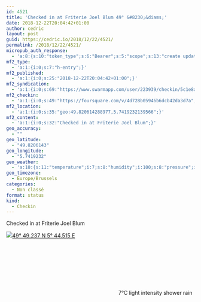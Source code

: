 ```yaml
---
id: 4521
title: 'Checked in at Friterie Joel Blum 49° &#8230;&diams;'
date: 2018-12-22T20:04:42+01:00
author: cedric
layout: post
guid: https://cedric.io/2018/12/22/4521/
permalink: /2018/12/22/4521/
micropub_auth_response:
  - 'a:8:{s:10:"token_type";s:6:"Bearer";s:5:"scope";s:13:"create update";s:2:"me";s:18:"https://cedric.io/";s:9:"issued_by";s:45:"https://cedric.io/wp-json/indieauth/1.0/token";s:9:"client_id";s:27:"https://ownyourswarm.p3k.io";s:9:"issued_at";i:1542614471;s:4:"user";i:1;s:13:"last_accessed";i:1545505503;}'
mf2_type:
  - 'a:1:{i:0;s:7:"h-entry";}'
mf2_published:
  - 'a:1:{i:0;s:25:"2018-12-22T20:04:42+01:00";}'
mf2_syndication:
  - 'a:1:{i:0;s:69:"https://www.swarmapp.com/user/223939/checkin/5c1e8aca237dee002cfcf751";}'
mf2_checkin:
  - 'a:1:{i:0;s:49:"https://foursquare.com/v/4d728b05946b6dcb42da3d7a";}'
mf2_location:
  - 'a:1:{i:0;s:35:"geo:49.820614288977,5.7419232139566";}'
mf2_content:
  - 'a:1:{i:0;s:32:"Checked in at Friterie Joel Blum";}'
geo_accuracy:
  - ""
geo_latitude:
  - "49.8206143"
geo_longitude:
  - "5.7419232"
geo_weather:
  - 'a:10:{s:11:"temperature";i:7;s:8:"humidity";i:100;s:8:"pressure";i:1021;s:10:"cloudiness";i:75;s:4:"wind";a:2:{s:5:"speed";d:5.1;s:6:"degree";i:270;}s:7:"summary";s:27:"light intensity shower rain";s:4:"icon";s:10:"wi-showers";s:10:"visibility";i:10000;s:7:"sunrise";s:25:"2018-12-22T08:32:26+01:00";s:6:"sunset";s:25:"2018-12-22T16:38:42+01:00";}'
geo_timezone:
  - Europe/Brussels
categories:
  - Non classé
format: status
kind:
  - Checkin
---
```

Checked in at Friterie Joel Blum

<p class="sloc-display">
  <img class="icon-location" aria-label="Location: " aria-hidden="true" src="https://cedric.io/wp-content/plugins/simple-location/location.svg" /><span class="p-location"><data class="p-latitude" value="49.820614"></data><data class="p-longitude" value="5.741923"></data><a href="https://www.openstreetmap.org/?mlat=49.8206143&mlon=5.7419232#map=13/49.8206143/5.7419232">49° 49.237 N 5° 44.515 E</a></span><br /><span aria-label="light intensity shower rain" title="light intensity shower rain" ><svg class="svg-icon svg-wi-showers" aria-hidden="true"><use xlink:href="https://cedric.io/wp-content/plugins/simple-location/weather-icons.svg#wi-showers"></use></svg></span><span class="p-temperature">7&deg;C</span>&nbsp;light intensity shower rain
</p>